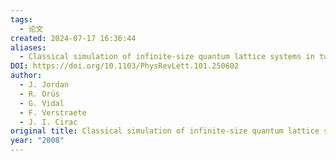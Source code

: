 ```yaml
---
tags:
  - 论文
created: 2024-07-17 16:36:44
aliases:
  - Classical simulation of infinite-size quantum lattice systems in two spatial dimensions
DOI: https://doi.org/10.1103/PhysRevLett.101.250602
author:
  - J. Jordan
  - R. Orús
  - G. Vidal
  - F. Verstraete
  - J. I. Cirac
original title: Classical simulation of infinite-size quantum lattice systems in two spatial dimensions
year: "2008"
---
```

